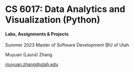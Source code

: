 # CS 6017: Data Analytics and Visualization (Python)

#### Labs, Assignments & Projects

Summer 2023 Master of Software Development @U of Utah

Muyuan (Laura) Zhang

muyuan.zhang@utah.edu
